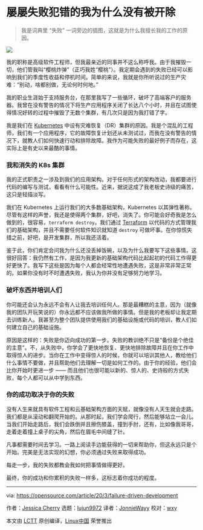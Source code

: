 [#]: collector: (lujun9972)
[#]: translator: (JonnieWayy)
[#]: reviewer: (wxy)
[#]: publisher: ( )
[#]: url: ( )
[#]: subject: (How failure-driven development makes you successful)
[#]: via: (https://opensource.com/article/20/3/failure-driven-development)
[#]: author: (Jessica Cherry https://opensource.com/users/jrepka)

屡屡失败犯错的我为什么没有被开除
======

> 我是词典里 “失败” 一词旁边的插图，这就是为什么我擅长我的工作的原因。  

![](https://img.linux.net.cn/data/attachment/album/202008/02/212013q5jjc78ihwd72cij.jpg)

我的职称是高级软件工程师，但我最亲近的同事并不这么称呼我。由于我摧毁一切，他们管我叫“樱桃炸弹”（正巧我姓“樱桃”）。我定期会遇到的失败已经可以影响到我们的季度性收益和停机时间。简单的来说，我就是你所听说过的生产灾难：“别动，啥都别做，无论何时何地。” 

我的职业生涯始于支持服务台，在那里我写了一些循环，破坏了高端客户的服务器。我曾在没有警告的情况下将生产应用程序关闭了长达八个小时，并且在试图使得情况好转的过程中摧毁了无数个集群，有几次只是因为我打错了字。

我是我们在 [Kubernetes][2] 中设有灾难恢复（DR）集群的原因。我是个混乱的工程师，我们有一个应用程序，它的故障恢复计划还从未测试过，而我在没有警告的情况下，就教人们如何快速行动和排除故障。我作为可能失败的最好例子而存在，这实际上是有史以来最酷的事情。

### 我和消失的 K8s 集群

我的正式职责之一涉及到我们的应用架构。对于任何形式的架构改动，我都要进行代码的编写与测试，看看有什么可能性。近来，据说这成了我老板史诗级的痛苦，这只是轻描淡写。

我们在 Kubernetes 上运行我们的大多数基础架构，Kubernetes 以其弹性著称。尽管有这样的声誉，我还是使得两个集群，好吧，消失了。你可能会好奇我是怎么做到的，很容易，`terraform destroy`。我们通过 [Terraform][3] 以代码的方式管理我们的基础架构，并且不需要任何软件知识就知道 `destroy` 可做坏事。在你惊慌失措之前，好吧，是开发集群，所以我还活着。  

鉴于此，你们肯定会问我为什么还没丢掉饭碗，以及为什么我要写下这些事情。这很好回答：我仍然有工作，是因为我更新的基础架构代码比起起初的代码工作得更好更快了。我写下这些是因为每个人都会经常性地遭遇失败，这是非常非常正常的。如果你没有时不时遭遇失败，我认为你并没有足够努力地学习。  

### 破坏东西并培训人们

你可能还会认为永远不会有人让我去培训任何人。那是最糟糕的主意，因为（就像我的团队开玩笑说的）你永远都不应该做我所做的事情。但是我的老板却让我定期去训练新人。我甚至为整个团队提供使用我们的基础设施或代码的培训，教人们如何建立自己的基础设施。

原因是这样的：失败是你迈向成功的第一步。失败的教训绝不只是“备份是个绝佳的主意”。不，从失败中，你学会了更快地恢复、更快地排除故障并且在你工作中取得惊人的进步。当你在工作中变得惊人的时候，你就可以培训其他人，教给他们什么事情不要做，并且帮助他们去理解一切是如何工作的。由于你的经验，他们会比你开始时更进一步 —— 而且他们也很可能以新的、惊人的、史诗般的方式失败，每个人都可以从中学到东西。

### 你的成功取决于你的失败

没有人生来就具有软件工程和云基础架构方面的天赋，就像没有人天生就会走路。我们都是从滚动和翻爬开始的。从那时起，我们学会爬行，然后能够站立一会儿。当我们开始走路后，我们会跌倒并且擦伤膝盖，撞到手肘，还有，比如像我哥哥，走着走着撞上桌子的尖角，然后在眉毛中间缝了针。  

凡事都需要时间去学习。一路上阅读手边能获得的一切来帮助你，但这永远只是个开始。完美是无法实现的幻想，你必须通过失败来取得成功。

每走一步，我的失败都教会我如何把事情做得更好。  

最终，你的成功和你累积的失败一样多，这标志着你成功的程度。  

--------------------------------------------------------------------------------

via: https://opensource.com/article/20/3/failure-driven-development

作者：[Jessica Cherry][a]
选题：[lujun9972][b]
译者：[JonnieWayy](https://github.com/JonnieWayy)
校对：[wxy](https://github.com/wxy)

本文由 [LCTT](https://github.com/LCTT/TranslateProject) 原创编译，[Linux中国](https://linux.cn/) 荣誉推出

[a]: https://opensource.com/users/jrepka
[b]: https://github.com/lujun9972
[1]: https://opensource.com/sites/default/files/styles/image-full-size/public/lead-images/fail_failure_celebrate.png?itok=LbvDAEZF (failure sign at a party, celebrating failure)
[2]: https://www.redhat.com/en/topics/containers/what-is-kubernetes
[3]: https://github.com/hashicorp/terraform
